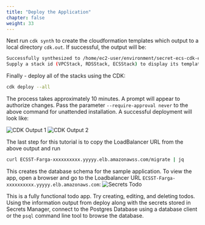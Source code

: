 ```yaml
---
title: "Deploy the Application"
chapter: false
weight: 33
---
```


Next run `cdk synth` to create the cloudformation templates which output to a local directory `cdk.out`.   If successful, the output will be:

```bash
Successfully synthesized to /home/ec2-user/environment/secret-ecs-cdk-example/cdk.out
Supply a stack id (VPCStack, RDSStack, ECSStack) to display its template.
```

Finally - deploy all of the stacks using the CDK:

```bash
cdk deploy --all
```

The process takes approximately 10 minutes.  A prompt will appear to authorize changes.  Pass the parameter `--require-approval never` to the above command for unattended installation.   A successful deployment will look like:

![CDK Output 1](/images/cdk-output-1.png)
![CDK Output 2](/images/cdk-output-2.png)

The last step for this tutorial is to copy the LoadBalancer URL from the above output and run

```bash
curl ECSST-Farga-xxxxxxxxxx.yyyyy.elb.amazonawss.com/migrate | jq
```

This creates the database schema for the sample application.  To view the app, open a browser and go to the Loadbalancer URL `ECSST-Farga-xxxxxxxxxx.yyyyy.elb.amazonaws.com`:
![Secrets Todo](/images/secrets-todo.png)

This is a fully functional todo app.  Try creating, editing, and deleting todos.  Using the information output from deploy along with the secrets stored in Secrets Manager, connect to the Postgres Database using a database client or the `psql` command line tool to browse the database. 